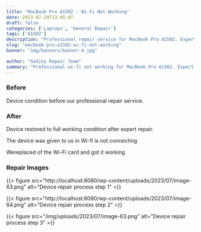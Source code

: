 ```yaml
---
title: "MacBook Pro A1502 - Wi-Fi Not Working"
date: 2023-07-29T13:45:07
draft: false
categories: ['Laptops', 'General Repair']
tags: ['A1502']
description: "Professional repair service for MacBook Pro A1502. Expert diagnosis and quality repairs in Bangalore."
slug: "macbook-pro-a1502-wi-fi-not-working"
banner: "img/banners/banner-4.jpg"

author: "Gadjoy Repair Team"
summary: "Professional wi-fi not working for MacBook Pro A1502. Expert technicians, quality parts, warranty included."
---
```


### Before

Device condition before our professional repair service.

### After

Device restored to full working condition after expert repair.

The device was given to us in Wi-fi is not connecting

Wereplaced of the Wi-Fi card and got it working

### Repair Images

{{< figure src="http://localhost:8080/wp-content/uploads/2023/07/image-63.png" alt="Device repair process step 1" >}}

{{< figure src="http://localhost:8080/wp-content/uploads/2023/07/image-64.png" alt="Device repair process step 2" >}}

{{< figure src="/img/uploads/2023/07/image-63.png" alt="Device repair process step 3" >}}

